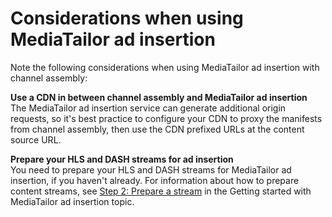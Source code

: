 # Considerations when using MediaTailor ad insertion<a name="ca-considerations-ssai.title"></a>

Note the following considerations when using MediaTailor ad insertion with channel assembly:

**Use a CDN in between channel assembly and MediaTailor ad insertion**  
The MediaTailor ad insertion service can generate additional origin requests, so it's best practice to configure your CDN to proxy the manifests from channel assembly, then use the CDN prefixed URLs at the content source URL\.

**Prepare your HLS and DASH streams for ad insertion**  
You need to prepare your HLS and DASH streams for MediaTailor ad insertion, if you haven't already\. For information about how to prepare content streams, see [Step 2: Prepare a stream](getting-started-ad-insertion.md#getting-started-prep-stream) in the Getting started with MediaTailor ad insertion topic\.